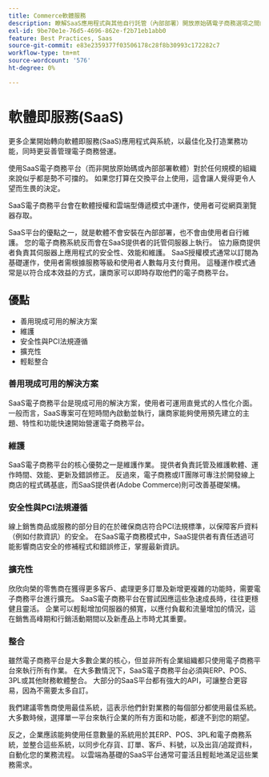 ```yaml
---
title: Commerce軟體服務
description: 瞭解SaaS應用程式與其他自行託管（內部部署）開放原始碼電子商務選項之間的主要差異。
exl-id: 9be70e1e-76d5-4696-862e-f2b71eb1abb0
feature: Best Practices, Saas
source-git-commit: e83e2359377f03506178c28f8b30993c172282c7
workflow-type: tm+mt
source-wordcount: '576'
ht-degree: 0%

---
```


# 軟體即服務(SaaS)

更多企業開始轉向軟體即服務(SaaS)應用程式與系統，以最佳化及打造業務功能，同時更妥善管理電子商務營運。

使用SaaS電子商務平台（而非開放原始碼或內部部署軟體）對於任何規模的組織來說似乎都是勢不可擋的。 如果您打算在交換平台上使用，這會讓人覺得更令人望而生畏的決定。

SaaS電子商務平台會在軟體授權和雲端型傳遞模式中運作，使用者可從網頁瀏覽器存取。

SaaS平台的優點之一，就是軟體不會安裝在內部部署，也不會由使用者自行維護。 您的電子商務系統反而會在SaaS提供者的託管伺服器上執行。 協力廠商提供者負責其伺服器上應用程式的安全性、效能和維護。 SaaS授權模式通常以訂閱為基礎運作，使用者需根據服務等級和使用者人數每月支付費用。 這種運作模式通常是以符合成本效益的方式，讓商家可以即時存取他們的電子商務平台。

## 優點

- 善用現成可用的解決方案
- 維護
- 安全性與PCI法規遵循
- 擴充性
- 輕鬆整合

### 善用現成可用的解決方案

SaaS電子商務平台是現成可用的解決方案，使用者可運用直覺式的人性化介面。 一般而言，SaaS專案可在短時間內啟動並執行，讓商家能夠使用預先建立的主題、特性和功能快速開始營運電子商務平台。

### 維護

SaaS電子商務平台的核心優勢之一是維護作業。 提供者負責託管及維護軟體、運作時間、效能、更新及錯誤修正。 反過來，電子商務或IT團隊可專注於開發線上商店的程式碼基底，而SaaS提供者(Adobe Commerce)則可改善基礎架構。

### 安全性與PCI法規遵循

線上銷售商品或服務的部分目的在於確保商店符合PCI法規標準，以保障客戶資料（例如付款資訊）的安全。 在SaaS電子商務模式中，SaaS提供者有責任透過可能影響商店安全的修補程式和錯誤修正，掌握最新資訊。

### 擴充性

欣欣向榮的零售商在獲得更多客戶、處理更多訂單及新增更複雜的功能時，需要電子商務平台進行擴充。 SaaS電子商務平台在嘗試因應這些急速成長時，往往更穩健且靈活。 企業可以輕鬆增加伺服器的頻寬，以應付負載和流量增加的情況，這在銷售高峰期和行銷活動期間以及新產品上市時尤其重要。

### 整合

雖然電子商務平台是大多數企業的核心，但並非所有企業組織都只使用電子商務平台來執行所有作業。 在大多數情況下，SaaS電子商務平台必須與ERP、POS、3PL或其他財務軟體整合。 大部分的SaaS平台都有強大的API，可讓整合更容易，因為不需要太多自訂。

我們建議零售商使用最佳系統，這表示他們針對業務的每個部分都使用最佳系統。 大多數時候，選擇單一平台來執行企業的所有方面和功能，都達不到您的期望。

反之，企業應該能夠使用任意數量的系統用於其ERP、POS、3PL和電子商務系統，並整合這些系統，以同步化存貨、訂單、客戶、料號，以及出貨/追蹤資料，自動化您的業務流程。 以雲端為基礎的SaaS平台通常可靈活且輕鬆地滿足這些業務需求。
